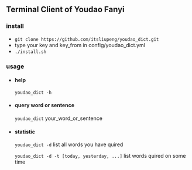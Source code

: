 ## Terminal Client of Youdao Fanyi

### install
- `git clone https://github.com/itsliupeng/youdao_dict.git`
- type your key and key_from in config/youdao_dict.yml
- `./install.sh`

### usage

- #### help
  `youdao_dict -h`

- #### query word or sentence
  `youdao_dict` your_word_or_sentence

- #### statistic
  `youdao_dict -d` list all words you have quired

  `youdao_dict -d -t [today, yesterday, ...]` list words quired on some time
